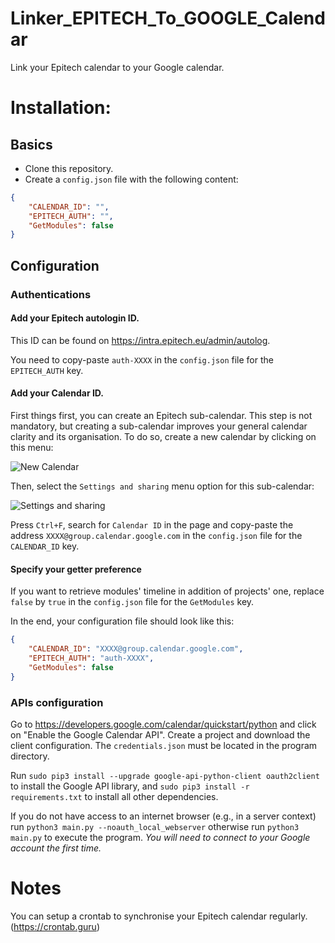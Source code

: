 # Linker_EPITECH_To_GOOGLE_Calendar
Link your Epitech calendar to your Google calendar.

# Installation:

## Basics
- Clone this repository.
- Create a `config.json` file with the following content:

```json
{
    "CALENDAR_ID": "",
    "EPITECH_AUTH": "",
    "GetModules": false
}
```

## Configuration
### Authentications
#### Add your Epitech autologin ID.

This ID can be found on https://intra.epitech.eu/admin/autolog.

You need to copy-paste `auth-XXXX` in the `config.json` file for the `EPITECH_AUTH` key.

#### Add your Calendar ID.

First things first, you can create an Epitech sub-calendar. This step is not mandatory, but creating a sub-calendar improves your general calendar clarity and its organisation.
To do so, create a new calendar by clicking on this menu:

![New Calendar](https://i.imgur.com/THXXkR0.png)

Then, select the `Settings and sharing` menu option for this sub-calendar:

![Settings and sharing](https://i.imgur.com/mvFQdWB.jpg)

Press `Ctrl+F`, search for `Calendar ID` in the page and copy-paste the address `XXXX@group.calendar.google.com` in the `config.json` file for the `CALENDAR_ID` key.

#### Specify your getter preference

If you want to retrieve modules' timeline in addition of projects' one, replace `false` by `true` in the `config.json` file for the `GetModules` key.

In the end, your configuration file should look like this:
```json
{
    "CALENDAR_ID": "XXXX@group.calendar.google.com",
    "EPITECH_AUTH": "auth-XXXX",
    "GetModules": false
}
```

### APIs configuration

Go to https://developers.google.com/calendar/quickstart/python and click on "Enable the Google Calendar API". Create a project and download the client configuration. The `credentials.json` must be located in the program directory.

Run `sudo pip3 install --upgrade google-api-python-client oauth2client` to install the Google API library, and `sudo pip3 install -r requirements.txt` to install all other dependencies.

If you do not have access to an internet browser (e.g., in a server context) run `python3 main.py --noauth_local_webserver` otherwise run `python3 main.py` to execute the program. *You will need to connect to your Google account the first time.*

# Notes
You can setup a crontab to synchronise your Epitech calendar regularly. (https://crontab.guru)

